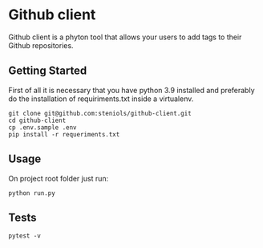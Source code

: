 
# Github client

Github client is a phyton tool that allows your users to add tags to their Github repositories.

## Getting Started

First of all it is necessary that you have python 3.9 installed and preferably do the installation of requiriments.txt inside a virtualenv.

```
git clone git@github.com:steniols/github-client.git
cd github-client
cp .env.sample .env
pip install -r requeriments.txt
```

## Usage

On project root folder just run:

```
python run.py
```

## Tests

```
pytest -v
```

